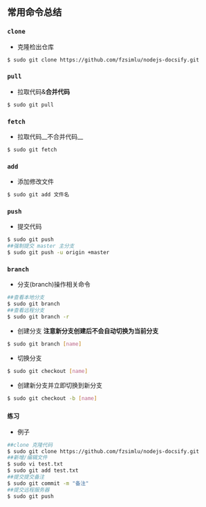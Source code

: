 ## 常用命令总结

### `clone`
- 克隆检出仓库
```bash
$ sudo git clone https://github.com/fzsimlu/nodejs-docsify.git
```

### `pull`
- 拉取代码&__合并代码__
```bash
$ sudo git pull
```

### `fetch`
- 拉取代码__不合并代码__
```bash
$ sudo git fetch
```

### `add`
- 添加修改文件
```bash
$ sudo git add 文件名
```

### `push`
- 提交代码
```bash
$ sudo git push
##强制提交 master 主分支
$ sudo git push -u origin +master
```

### `branch`
- 分支(branch)操作相关命令
```bash
##查看本地分支
$ sudo git branch
##查看远程分支
$ sudo git branch -r
```
- 创建分支
__注意新分支创建后不会自动切换为当前分支__
```bash
$ sudo git branch [name] 
```

- 切换分支
```bash
$ sudo git checkout [name]
```

- 创建新分支并立即切换到新分支
```bash
$ sudo git checkout -b [name]
```

### `练习`
- 例子
```bash
##clone 克隆代码
$ sudo git clone https://github.com/fzsimlu/nodejs-docsify.git
##新增/编辑文件
$ sudo vi test.txt
$ sudo git add test.txt
##提交提交备注
$ sudo git commit -m "备注"
##提交远程服务器
$ sudo git push
```
